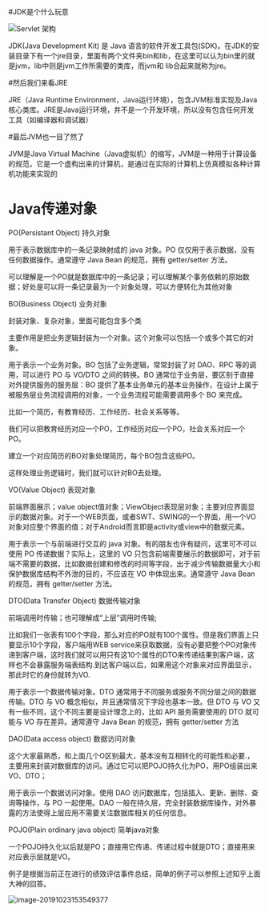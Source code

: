 #JDK是个什么玩意

![Servlet 架构](https://www.google.com/imgres?imgurl=http%3A%2F%2Fimg.3xmq.com%2Fb23ca32645b7489e8b14be07972d0c97.jpeg%3FimageView2%2F2%2Fw%2F768%2Fformat%2Fjpg%2Finterlace%2F0%2Fq&imgrefurl=https%3A%2F%2Fblog.csdn.net%2FAlbenXie%2Farticle%2Fdetails%2F81460560&docid=tRhr6N0wNQk3yM&tbnid=sPDl0zM2pdrCzM%3A&vet=10ahUKEwjUmuer9tXlAhXCo1kKHcfACe4QMwhEKAIwAg..i&w=500&h=333&itg=1&bih=740&biw=1491&q=JDK%E6%98%AF%E4%BB%80%E4%B9%88&ved=0ahUKEwjUmuer9tXlAhXCo1kKHcfACe4QMwhEKAIwAg&iact=mrc&uact=8)

JDK(Java Development Kit) 是 Java 语言的软件开发工具包(SDK)。在JDK的安装目录下有一个jre目录，里面有两个文件夹bin和lib，在这里可以认为bin里的就是jvm，lib中则是jvm工作所需要的类库，而jvm和 lib合起来就称为jre。



#然后我们来看JRE

JRE（Java Runtime Environment，Java运行环境），包含JVM标准实现及Java核心类库。JRE是Java运行环境，并不是一个开发环境，所以没有包含任何开发工具（如编译器和调试器）



#最后JVM也一目了然了

JVM是Java Virtual Machine（Java虚拟机）的缩写，JVM是一种用于计算设备的规范，它是一个虚构出来的计算机，是通过在实际的计算机上仿真模拟各种计算机功能来实现的 



#  Java传递对象

PO(Persistant Object) 持久对象 

用于表示数据库中的一条记录映射成的 java 对象。PO 仅仅用于表示数据，没有任何数据操作。通常遵守 Java Bean 的规范，拥有 getter/setter 方法。

可以理解是一个PO就是数据库中的一条记录；可以理解某个事务依赖的原始数据；好处是可以将一条记录最为一个对象处理，可以方便转化为其他对象



BO(Business Object) 业务对象 

封装对象、复杂对象，里面可能包含多个类 

主要作用是把业务逻辑封装为一个对象。这个对象可以包括一个或多个其它的对象。

用于表示一个业务对象。BO 包括了业务逻辑，常常封装了对 DAO、RPC 等的调用，可以进行 PO 与 VO/DTO 之间的转换。BO 通常位于业务层，要区别于直接对外提供服务的服务层：BO 提供了基本业务单元的基本业务操作，在设计上属于被服务层业务流程调用的对象，一个业务流程可能需要调用多个 BO 来完成。



比如一个简历，有教育经历、工作经历、社会关系等等。 

我们可以把教育经历对应一个PO，工作经历对应一个PO，社会关系对应一个PO。 

建立一个对应简历的BO对象处理简历，每个BO包含这些PO。 

这样处理业务逻辑时，我们就可以针对BO去处理。

VO(Value Object) 表现对象 

 前端界面展示；value object值对象；ViewObject表现层对象；主要对应界面显示的数据对象。对于一个WEB页面，或者SWT、SWING的一个界面，用一个VO对象对应整个界面的值；对于Android而言即是activity或view中的数据元素。

用于表示一个与前端进行交互的 java 对象。有的朋友也许有疑问，这里可不可以使用 PO 传递数据？实际上，这里的 VO 只包含前端需要展示的数据即可，对于前端不需要的数据，比如数据创建和修改的时间等字段，出于减少传输数据量大小和保护数据库结构不外泄的目的，不应该在 VO 中体现出来。通常遵守 Java Bean 的规范，拥有 getter/setter 方法。



DTO(Data Transfer Object) 数据传输对象 

 前端调用时传输；也可理解成“上层”调用时传输; 

 比如我们一张表有100个字段，那么对应的PO就有100个属性。但是我们界面上只要显示10个字段，客户端用WEB service来获取数据，没有必要把整个PO对象传递到客户端，这时我们就可以用只有这10个属性的DTO来传递结果到客户端，这样也不会暴露服务端表结构.到达客户端以后，如果用这个对象来对应界面显示，那此时它的身份就转为VO.

用于表示一个数据传输对象。DTO 通常用于不同服务或服务不同分层之间的数据传输。DTO 与 VO 概念相似，并且通常情况下字段也基本一致。但 DTO 与 VO 又有一些不同，这个不同主要是设计理念上的，比如 API 服务需要使用的 DTO 就可能与 VO 存在差异。通常遵守 Java Bean 的规范，拥有 getter/setter 方法



DAO(Data access object) 数据访问对象 

这个大家最熟悉，和上面几个O区别最大，基本没有互相转化的可能性和必要.，主要用来封装对数据库的访问。通过它可以把POJO持久化为PO，用PO组装出来VO、DTO；

用于表示一个数据访问对象。使用 DAO 访问数据库，包括插入、更新、删除、查询等操作，与 PO 一起使用。DAO 一般在持久层，完全封装数据库操作，对外暴露的方法使得上层应用不需要关注数据库相关的任何信息。



POJO(Plain ordinary java object) 简单java对象

一个POJO持久化以后就是PO；直接用它传递、传递过程中就是DTO；直接用来对应表示层就是VO。

例子是根据当前正在进行的绩效评估事件总结，简单的例子可以参照上述知乎上面大神的回答。

![image-20191023153549377](https://www.google.com/url?sa=i&source=images&cd=&ved=2ahUKEwim757P99XlAhXFrFkKHWzfBJMQjRx6BAgBEAQ&url=http%3A%2F%2Fwww.programmersought.com%2Farticle%2F6627861881%2F&psig=AOvVaw2txvZs2gMy5B_mzwlJpnOy&ust=1573141569093579)
